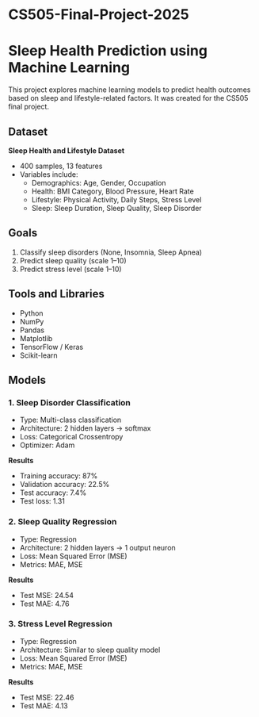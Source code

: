 # CS505-Final-Project-2025

# Sleep Health Prediction using Machine Learning

This project explores machine learning models to predict health outcomes based on sleep and lifestyle-related factors. It was created for the CS505 final project.

## Dataset

**Sleep Health and Lifestyle Dataset**
- 400 samples, 13 features
- Variables include:
  - Demographics: Age, Gender, Occupation
  - Health: BMI Category, Blood Pressure, Heart Rate
  - Lifestyle: Physical Activity, Daily Steps, Stress Level
  - Sleep: Sleep Duration, Sleep Quality, Sleep Disorder

## Goals

1. Classify sleep disorders (None, Insomnia, Sleep Apnea)
2. Predict sleep quality (scale 1–10)
3. Predict stress level (scale 1–10)

## Tools and Libraries

- Python
- NumPy
- Pandas
- Matplotlib
- TensorFlow / Keras
- Scikit-learn

## Models

### 1. Sleep Disorder Classification

- Type: Multi-class classification
- Architecture: 2 hidden layers → softmax
- Loss: Categorical Crossentropy
- Optimizer: Adam

**Results**
- Training accuracy: 87%
- Validation accuracy: 22.5%
- Test accuracy: 7.4%
- Test loss: 1.31

### 2. Sleep Quality Regression

- Type: Regression
- Architecture: 2 hidden layers → 1 output neuron
- Loss: Mean Squared Error (MSE)
- Metrics: MAE, MSE

**Results**
- Test MSE: 24.54
- Test MAE: 4.76

### 3. Stress Level Regression

- Type: Regression
- Architecture: Similar to sleep quality model
- Loss: Mean Squared Error (MSE)
- Metrics: MAE, MSE

**Results**
- Test MSE: 22.46
- Test MAE: 4.13



